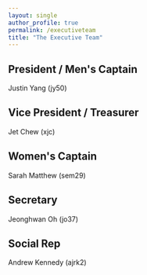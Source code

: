 ```yaml
---
layout: single
author_profile: true
permalink: /executiveteam
title: "The Executive Team"
---
```


## President / Men's Captain
Justin Yang (jy50)

## Vice President / Treasurer
Jet Chew (xjc)

## Women's Captain
Sarah Matthew (sem29)

## Secretary
Jeonghwan Oh (jo37)

## Social Rep
Andrew Kennedy (ajrk2)